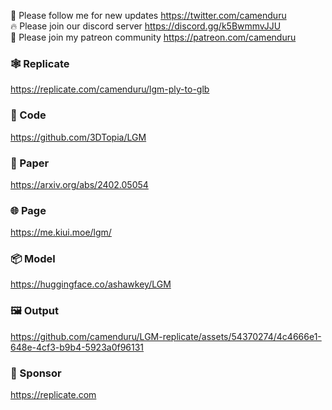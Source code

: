 🐣 Please follow me for new updates https://twitter.com/camenduru <br />
🔥 Please join our discord server https://discord.gg/k5BwmmvJJU <br />
🥳 Please join my patreon community https://patreon.com/camenduru <br />

### 🕸 Replicate
https://replicate.com/camenduru/lgm-ply-to-glb

### 🧬 Code
https://github.com/3DTopia/LGM

### 📄 Paper
https://arxiv.org/abs/2402.05054

### 🌐 Page
https://me.kiui.moe/lgm/

### 📦 Model
https://huggingface.co/ashawkey/LGM

### 🖼 Output

https://github.com/camenduru/LGM-replicate/assets/54370274/4c4666e1-648e-4cf3-b9b4-5923a0f96131

### 🏢 Sponsor
https://replicate.com
